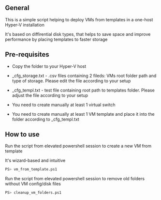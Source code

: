 ## General
This is a simple script helping to deploy VMs from templates in a one-host Hyper-V installation

It's based on diffirential disk types, that helps to save space and improve performance by placing templates to faster storage

## Pre-requisites
* Copy the folder to your Hyper-V host

* _cfg_storage.txt - .csv files containing 2 fileds: VMs root folder path and type of storage. Please edit the file according to your setup

* _cfg_templ.txt - test file containing root path to templates folder. Please adjust the file according to your setup

* You need to create manually at least 1 virtual switch

* You need to create manually at least 1 VM template and place it into the folder according to _cfg_templ.txt

## How to use

Run the script from elevated powershell session to create a new VM from template

It's wizard-based and intuitive
```sh
PS> vm_from_template.ps1
```

Run the script from elevated powershell session to remove old folders without VM config/disk files
```sh
PS> cleanup_vm_folders.ps1
```